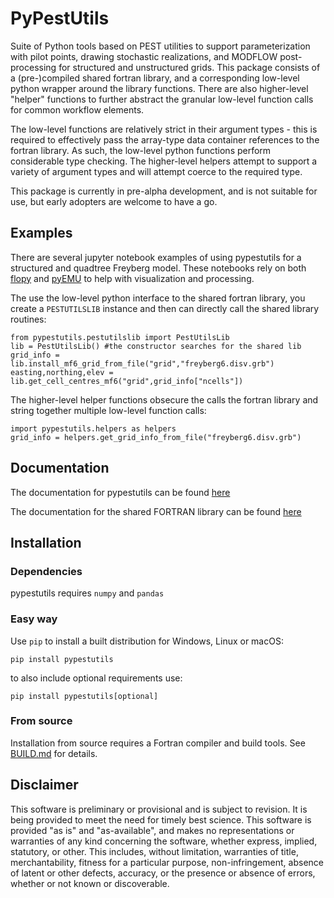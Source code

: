 # PyPestUtils

Suite of Python tools based on PEST utilities to support parameterization with pilot points, drawing stochastic realizations, and MODFLOW post-processing for structured and unstructured grids. This package consists of a (pre-)compiled shared fortran library, and a corresponding low-level python wrapper around the library functions.  There are also higher-level "helper" functions to further abstract the granular low-level function calls for common workflow elements.  

The low-level functions are relatively strict in their argument types - this is required to effectively pass the array-type data container references to the fortran library.  As such, the low-level python functions perform considerable type checking.  The higher-level helpers attempt to support a variety of argument types and will attempt coerce to the required type.  

This package is currently in pre-alpha development, and is not suitable for use, but early adopters are welcome to have a go.

## Examples

There are several jupyter notebook examples of using pypestutils for a structured and quadtree Freyberg model.  These notebooks rely on both [flopy](https://github.com/modflowpy/flopy) and [pyEMU](https://github.com/pypest/pyemu) to help with visualization and processing.

The use the low-level python interface to the shared fortran library, you create a `PESTUTILSLIB` instance and then can directly call the shared library routines:

```
from pypestutils.pestutilslib import PestUtilsLib
lib = PestUtilsLib() #the constructor searches for the shared lib
grid_info = lib.install_mf6_grid_from_file("grid","freyberg6.disv.grb")
easting,northing,elev = lib.get_cell_centres_mf6("grid",grid_info["ncells"])
```

The higher-level helper functions obsecure the calls the fortran library and string together multiple low-level function calls:

```
import pypestutils.helpers as helpers
grid_info = helpers.get_grid_info_from_file("freyberg6.disv.grb")
```

## Documentation

The documentation for pypestutils can be found [here](docs/index.html)

The documentation for the shared FORTRAN library can be found [here](docs/pestutilslib/fortran_library_documentation.md)

## Installation

### Dependencies

pypestutils requires `numpy` and `pandas`

### Easy way

Use `pip` to install a built distribution for Windows, Linux or macOS:

    pip install pypestutils

to also include optional requirements use:

    pip install pypestutils[optional]

### From source

Installation from source requires a Fortran compiler and build tools. See [BUILD.md](BUILD.md) for details.

## Disclaimer


This software is preliminary or provisional and is subject to revision. It is
being provided to meet the need for timely best science. This software is
provided "as is" and "as-available", and makes no representations or warranties
of any kind concerning the software, whether express, implied, statutory, or
other. This includes, without limitation, warranties of title,
merchantability, fitness for a particular purpose, non-infringement, absence
of latent or other defects, accuracy, or the presence or absence of errors,
whether or not known or discoverable.
